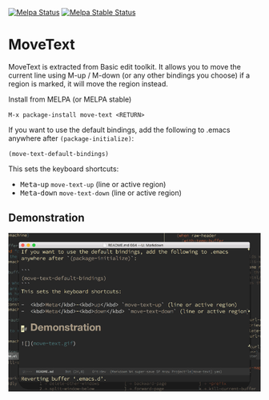 [![Melpa Status](http://melpa.milkbox.net/packages/move-text-badge.svg)](http://melpa.milkbox.net/#/move-text)
[![Melpa Stable Status](http://melpa-stable.milkbox.net/packages/move-text-badge.svg)](http://melpa-stable.milkbox.net/#/move-text)

# MoveText

MoveText is extracted from Basic edit toolkit.
It allows you to move the current line using M-up / M-down (or any other bindings you choose)
if a region is marked, it will move the region instead.

Install from MELPA (or MELPA stable)

```
M-x package-install move-text <RETURN>
```

If you want to use the default bindings, add the following to .emacs
anywhere after `(package-initialize)`:

```
(move-text-default-bindings)
```
This sets the keyboard shortcuts:

-  <kbd>Meta</kbd>-<kbd>up</kbd> `move-text-up` (line or active region)
-  <kbd>Meta</kbd>-<kbd>down</kbd> `move-text-down` (line or active region)

## Demonstration

![](move-text.gif)
